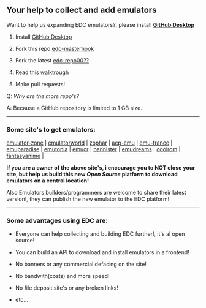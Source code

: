 ## Your help to collect and add emulators

Want to help us expanding EDC emulators?, please install [**GitHub Desktop**](https://desktop.github.com)

1) Install [GitHub Desktop](https://desktop.github.com/)

2) Fork this repo [edc-masterhook](https://github.com/PhoenixInteractiveNL/edc-masterhook)

3) Fork the latest [edc-repo00??](https://github.com/PhoenixInteractiveNL)

4) Read this [walktrough](https://github.com/PhoenixInteractiveNL/edc-masterhook/wiki/Collecting-walktrough)

5) Make pull requests!

Q: _Why are the more repo's?_

A: Because a GitHub repository is limited to 1 GB size.
***
### Some site's to get emulators:

[emulator-zone](http://www.emulator-zone.com) | 
[emulatorworld](http://www.emulatorworld.com/) |
[zophar](http://www.zophar.net) | 
[aep-emu](https://www.aep-emu.de) | 
[emu-france](http://www.emu-france.com) | 
[emuparadise](http://www.emuparadise.me) | 
[emutopia](http://www.emutopia.com/) | 
[emucr](http://www.emucr.com/) | 
[bannister](http://www.bannister.org/software/) | 
[emudreams](http://www.emudreams.pl/) | 
[coolrom](http://coolrom.com/emulators/) | 
[fantasyanime](http://fantasyanime.com/emulators) | 

**If you are a owner of the above site's, i encourage you to NOT close your site, but help us build this new _Open Source_ platform to download emulators on a central location!**

Also Emulators builders/programmers are welcome to share their latest version!, they can publish the new emulator to the EDC platform!
***
### Some advantages using EDC are:
- Everyone can help collecting and building EDC further!, it's al open source!

- You can build an API to download and install emulators in a frontend!

- No banners or any commercial defacing on the site!

- No bandwith(costs) and more speed!

- No file deposit site's or any broken links!

- etc...
